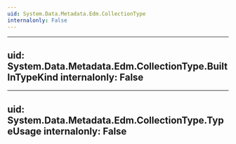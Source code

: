 ```yaml
---
uid: System.Data.Metadata.Edm.CollectionType
internalonly: False
---
```


---
uid: System.Data.Metadata.Edm.CollectionType.BuiltInTypeKind
internalonly: False
---

---
uid: System.Data.Metadata.Edm.CollectionType.TypeUsage
internalonly: False
---

